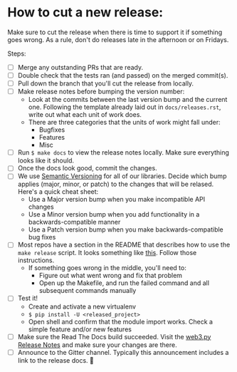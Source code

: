 How to cut a new release:
====

Make sure to cut the release when there is time to support it if something goes wrong. As a rule, don't do releases late in the afternoon or on Fridays.

Steps:
- [ ] Merge any outstanding PRs that are ready.
- [ ] Double check that the tests ran (and passed) on the merged commit(s).
- [ ] Pull down the branch that you'll cut the release from locally.
- [ ] Make release notes before bumping the version number:
  - Look at the commits between the last version bump and the current one. Following the template already laid out in `docs/releases.rst`, write out what each unit of work does.
  - There are three categories that the units of work might fall under:
    - Bugfixes
    - Features
    - Misc
- [ ] Run `$ make docs` to view the release notes locally. Make sure everything looks like it should.
- [ ] Once the docs look good, commit the changes.
- [ ] We use [Semantic Versioning](https://semver.org/) for all of our libraries. Decide which bump applies (major, minor, or patch) to the changes that will be relased. Here's a quick cheat sheet:
  - Use a Major version bump when you make incompatible API changes
  - Use a Minor version bump when you add functionality in a backwards-compatible manner
  - Use a Patch version bump when you make backwards-compatible bug fixes
- [ ] Most repos have a section in the README that describes how to use the `make release` script. It looks something like [this](https://github.com/ethereum/web3.py#release-setup). Follow those instructions.
  - If something goes wrong in the middle, you'll need to: 
    - Figure out what went wrong and fix that problem
    - Open up the Makefile, and run the failed command and all subsequent commands manually
- [ ] Test it!
  - Create and activate a new virtualenv
  - `$ pip install -U <released_project>`
  - Open shell and confirm that the module import works. Check a simple feature and/or new features
- [ ] Make sure the Read The Docs build succeeded. Visit the [web3.py Release Notes](https://web3py.readthedocs.io/en/stable/releases.html) and make sure your changes are there.
- [ ] Announce to the Gitter channel. Typically this announcement includes a link to the release docs. :tada:
